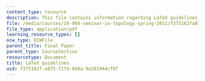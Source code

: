 ```yaml
---
content_type: resource
description: This file contains information regarding LaTeX guidelines.
file: /media/courses/18-904-seminar-in-topology-spring-2011/f375162fa87571fd6b8a9a281944cf8f_MIT18_904S11_latex.pdf
file_type: application/pdf
learning_resource_types: []
ocw_type: OCWFile
parent_title: Final Paper
parent_type: CourseSection
resourcetype: Document
title: LaTeX guidelines
uid: f375162f-a875-71fd-6b8a-9a281944cf8f
---
```

